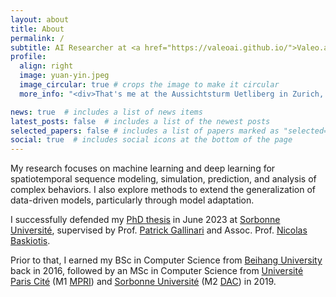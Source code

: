 ```yaml
---
layout: about
title: About
permalink: /
subtitle: AI Researcher at <a href="https://valeoai.github.io/">Valeo.ai</a>
profile:
  align: right
  image: yuan-yin.jpeg
  image_circular: true # crops the image to make it circular
  more_info: "<div>That's me at the Aussichtsturm Uetliberg in Zurich, Summer 2024.</div>"

news: true  # includes a list of news items
latest_posts: false  # includes a list of the newest posts
selected_papers: false # includes a list of papers marked as "selected={true}"
social: true  # includes social icons at the bottom of the page
---
```


My research focuses on machine learning and deep learning for spatiotemporal sequence modeling, simulation, prediction, and analysis of complex behaviors. I also explore methods to extend the generalization of data-driven models, particularly through model adaptation.

<!-- I have explored the following directions in the past few years, with a special emphasis on physical dynamical systems: 
- **physics dynamics modeling** with neural networks,
- **adaptation and out-of-distribution generalization** of neural networks, and
- **handling free-form data** and predicting phenomena continuously in time and space.  -->

I successfully defended my [PhD thesis](https://www.theses.fr/2023SORUS161) in June 2023 at [Sorbonne Université](https://www.sorbonne-universite.fr "prev. UPMC (Paris 6)"), supervised by Prof. [Patrick Gallinari](https://pages.isir.upmc.fr/gallinari/) and Assoc. Prof. [Nicolas Baskiotis](https://www.isir.upmc.fr/personnel/baskiotis/). 

Prior to that, I earned my BSc in Computer Science from [Beihang University](https://ev.buaa.edu.cn) back in 2016, followed by an MSc in Computer Science from [Université Paris Cité](https://u-paris.fr "ex-Paris-Diderot (Paris 7)") (M1 [MPRI](https://wikimpri.dptinfo.ens-cachan.fr/doku.php "Master Parisien de Recherche en Informatique")) and [Sorbonne Université](https://www.sorbonne-universite.fr "ex-UPMC (Paris 6)") (M2 [DAC](https://dac.lip6.fr/master/ "Données, Apprentissage, Connaissances")) in 2019.
